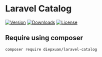 Laravel Catalog
=================

[![Version](https://img.shields.io/packagist/v/diepxuan/laravel-catalog)](https://packagist.org/packages/diepxuan/laravel-catalog)
[![Downloads](https://img.shields.io/packagist/dt/diepxuan/laravel-catalog)](https://packagist.org/packages/diepxuan/laravel-catalog)
[![License](https://img.shields.io/packagist/l/diepxuan/laravel-catalog)](https://packagist.org/packages/diepxuan/laravel-catalog)


Require using composer
----------------------

```bash
composer require diepxuan/laravel-catalog
```
